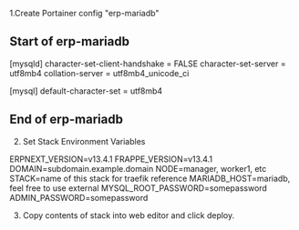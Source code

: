 1.Create Portainer config "erp-mariadb"

## Start of erp-mariadb ##
[mysqld]
character-set-client-handshake = FALSE
character-set-server = utf8mb4
collation-server = utf8mb4_unicode_ci
 
[mysql]
default-character-set = utf8mb4
## End of erp-mariadb ##

2. Set Stack Environment Variables

ERPNEXT_VERSION=v13.4.1
FRAPPE_VERSION=v13.4.1
DOMAIN=subdomain.example.domain
NODE=manager, worker1, etc
STACK=name of this stack for traefik reference
MARIADB_HOST=mariadb, feel free to use external
MYSQL_ROOT_PASSWORD=somepassword
ADMIN_PASSWORD=somepassword

3. Copy contents of stack into web editor and click deploy.
